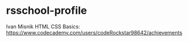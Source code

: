 # rsschool-profile
Ivan Misnik
HTML CSS Basics: https://www.codecademy.com/users/codeRockstar98642/achievements
